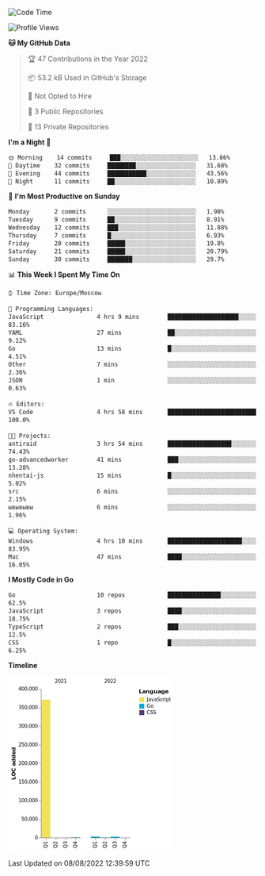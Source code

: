 <!--START_SECTION:waka-->
![Code Time](http://img.shields.io/badge/Code%20Time-398%20hrs%2055%20mins-blue)

![Profile Views](http://img.shields.io/badge/Profile%20Views-0-blue)

**🐱 My GitHub Data** 

> 🏆 47 Contributions in the Year 2022
 > 
> 📦 53.2 kB Used in GitHub's Storage 
 > 
> 🚫 Not Opted to Hire
 > 
> 📜 3 Public Repositories 
 > 
> 🔑 13 Private Repositories  
 > 
**I'm a Night 🦉** 

```text
🌞 Morning    14 commits     ███░░░░░░░░░░░░░░░░░░░░░░   13.86% 
🌆 Daytime    32 commits     ████████░░░░░░░░░░░░░░░░░   31.68% 
🌃 Evening    44 commits     ███████████░░░░░░░░░░░░░░   43.56% 
🌙 Night      11 commits     ██░░░░░░░░░░░░░░░░░░░░░░░   10.89%

```
📅 **I'm Most Productive on Sunday** 

```text
Monday       2 commits      ░░░░░░░░░░░░░░░░░░░░░░░░░   1.98% 
Tuesday      9 commits      ██░░░░░░░░░░░░░░░░░░░░░░░   8.91% 
Wednesday    12 commits     ███░░░░░░░░░░░░░░░░░░░░░░   11.88% 
Thursday     7 commits      █░░░░░░░░░░░░░░░░░░░░░░░░   6.93% 
Friday       20 commits     █████░░░░░░░░░░░░░░░░░░░░   19.8% 
Saturday     21 commits     █████░░░░░░░░░░░░░░░░░░░░   20.79% 
Sunday       30 commits     ███████░░░░░░░░░░░░░░░░░░   29.7%

```


📊 **This Week I Spent My Time On** 

```text
⌚︎ Time Zone: Europe/Moscow

💬 Programming Languages: 
JavaScript               4 hrs 9 mins        ████████████████████░░░░░   83.16% 
YAML                     27 mins             ██░░░░░░░░░░░░░░░░░░░░░░░   9.12% 
Go                       13 mins             █░░░░░░░░░░░░░░░░░░░░░░░░   4.51% 
Other                    7 mins              ░░░░░░░░░░░░░░░░░░░░░░░░░   2.36% 
JSON                     1 min               ░░░░░░░░░░░░░░░░░░░░░░░░░   0.63%

🔥 Editors: 
VS Code                  4 hrs 58 mins       █████████████████████████   100.0%

🐱‍💻 Projects: 
antiraid                 3 hrs 54 mins       ██████████████████░░░░░░░   74.43% 
go-advancedworker        41 mins             ███░░░░░░░░░░░░░░░░░░░░░░   13.28% 
nhentai-js               15 mins             █░░░░░░░░░░░░░░░░░░░░░░░░   5.02% 
src                      6 mins              ░░░░░░░░░░░░░░░░░░░░░░░░░   2.15% 
ывывывы                  6 mins              ░░░░░░░░░░░░░░░░░░░░░░░░░   1.96%

💻 Operating System: 
Windows                  4 hrs 10 mins       █████████████████████░░░░   83.95% 
Mac                      47 mins             ████░░░░░░░░░░░░░░░░░░░░░   16.05%

```

**I Mostly Code in Go** 

```text
Go                       10 repos            ███████████████░░░░░░░░░░   62.5% 
JavaScript               3 repos             ████░░░░░░░░░░░░░░░░░░░░░   18.75% 
TypeScript               2 repos             ███░░░░░░░░░░░░░░░░░░░░░░   12.5% 
CSS                      1 repo              █░░░░░░░░░░░░░░░░░░░░░░░░   6.25%

```


**Timeline**

![Chart not found](https://raw.githubusercontent.com/jeezft/jeezft/main/charts/bar_graph.png) 


 Last Updated on 08/08/2022 12:39:59 UTC
<!--END_SECTION:waka-->
